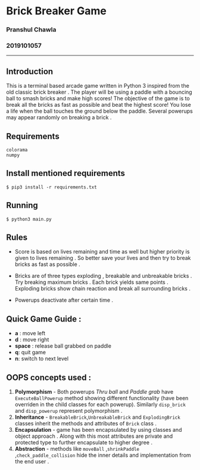 # Brick Breaker Game

### Pranshul Chawla
### 2019101057
---

## Introduction
This is a terminal based arcade game written in Python 3 inspired from
the old classic brick breaker . The player will be using a paddle with a bouncing ball to smash 
bricks and make high scores! The objective of the game is to break all the bricks as fast as possible and
beat the highest score! You lose a life when the ball touches the ground below the paddle. Several powerups may appear randomly
on breaking a brick .

## Requirements
```
colorama
numpy
```

## Install mentioned requirements
```
$ pip3 install -r requirements.txt
```

## Running
```
$ python3 main.py
```


## Rules

- Score is based on lives remaining and time as well but higher priority is given to lives remaining . So better save your lives and then try to break bricks as fast as possible .

- Bricks are of three types exploding , breakable and unbreakable bricks . Try breaking maximum bricks . Each brick yields same points . Exploding bricks show chain reaction and break all surrounding bricks .

- Powerups deactivate after certain time .



## Quick Game Guide :

- **a** : move left
- **d** : move right
- **space** : release ball grabbed on paddle
- **q**: quit game
- **n**: switch to next level

## OOPS concepts used :

1. **Polymorphism** - Both powerups *Thru ball* and *Paddle grab* have `ExecuteBallPowerup` method showing different functionality (have been overriden in the child classes for each powerup). Similarly `disp_brick` and `disp_powerup` represent polymorphism .
2. **Inheritance** - `BreakableBrick`,`UnbreakableBrick` and `ExplodingBrick` classes inherit the methods and attributes of `Brick` class .
3. **Encapsulation** - game has been encapsulated by using classes and object approach . Along with this most attributes are private and protected type to further encapsulate to higher degree .
4. **Abstraction** - methods like `moveBall` ,`shrinkPaddle` ,`check_paddle_collision` hide the inner details and implementation from the end user .
